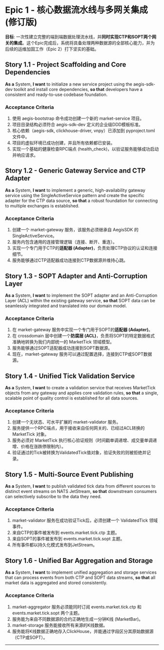 # **Epic 1 \- 核心数据流水线与多网关集成 (修订版)**

**目标**: 一次性建立完整的端到端数据处理流水线，并**同时实现CTP和SOPT两个网关的集成**。这个Epic完成后，系统将具备处理两种数据源的全部核心能力，并为后续的运维加固工作（Epic 2）打下坚实的基础。

## **Story 1.1 \- Project Scaffolding and Core Dependencies**

**As a** System, **I want** to initialize a new service project using the aegis-sdk-dev toolkit and install core dependencies, **so that** developers have a consistent and ready-to-use codebase foundation.

### **Acceptance Criteria**

1. 使用 aegis-bootstrap 命令成功创建一个新的 market-service 项目。
2. 项目目录结构必须符合 aegis-sdk-dev 定义的企业级DDD模板标准。
3. 核心依赖（aegis-sdk, clickhouse-driver, vnpy）已添加到 pyproject.toml 文件中。
4. 项目的虚拟环境已成功创建，并且所有依赖都已安装。
5. 实现一个基础的健康检查RPC端点 (health\_check)，以验证服务能够成功启动并响应请求。

## **Story 1.2 \- Generic Gateway Service and CTP Adapter**

**As a** System, **I want** to implement a generic, high-availability gateway service using the SingleActiveService pattern and create the specific adapter for the CTP data source, **so that** a robust foundation for connecting to multiple exchanges is established.

### **Acceptance Criteria**

1. 创建一个 market-gateway 服务，该服务必须继承自 AegisSDK 的 SingleActiveService。
2. 服务内包含通用的连接管理逻辑（连接、断开、重连）。
3. 实现一个专门用于CTP的**适配器 (Adapter)**，负责处理CTP协议的认证和连接细节。
4. 服务能够通过CTP适配器成功连接到CTP数据源并维持心跳。

## **Story 1.3 \- SOPT Adapter and Anti-Corruption Layer**

**As a** System, **I want** to implement the SOPT adapter and an Anti-Corruption Layer (ACL) within the existing gateway service, **so that** SOPT data can be seamlessly integrated and translated into our domain model.

### **Acceptance Criteria**

1. 在 market-gateway 服务中实现一个专门用于SOPT的**适配器 (Adapter)**。
2. 在 crossdomain 层中创建一个**防腐层 (ACL)**，负责将SOPT的特定数据格式准确地转换为我们内部统一的 MarketTick 领域模型。
3. 服务能够通过SOPT适配器成功连接到SOPT数据源。
4. 现在，market-gateway 服务可以通过配置选择，连接到CTP或SOPT数据源。

## **Story 1.4 \- Unified Tick Validation Service**

**As a** System, **I want** to create a validation service that receives MarketTick objects from any gateway and applies core validation rules, **so that** a single, scalable point of quality control is established for all data sources.

### **Acceptance Criteria**

1. 创建一个无状态、可水平扩展的 market-validator 服务。
2. 服务提供一个RPC端点，用于接收来自任何网关的、已经过ACL转换的 MarketTick 对象。
3. 服务必须对 MarketTick 执行核心验证规则（时间戳单调递增、成交量单调递增、价格在涨跌停限制内）。
4. 验证通过的Tick被转换为ValidatedTick值对象，验证失败的则被拒绝并记录。

## **Story 1.5 \- Multi-Source Event Publishing**

**As a** System, **I want** to publish validated tick data from different sources to distinct event streams on NATS JetStream, **so that** downstream consumers can selectively subscribe to the data they need.

### **Acceptance Criteria**

1. market-validator 服务在成功验证Tick后，必须创建一个 ValidatedTick 领域事件。
2. 来自CTP的事件被发布到 events.market.tick.ctp 主题。
3. 来自SOPT的事件被发布到 events.market.tick.sopt 主题。
4. 所有事件都以持久化模式发布到JetStream。

## **Story 1.6 \- Unified Bar Aggregation and Storage**

**As a** System, **I want** to implement unified aggregation and storage services that can process events from both CTP and SOPT data streams, **so that** all market data is aggregated and stored consistently.

### **Acceptance Criteria**

1. market-aggregator 服务必须能同时订阅 events.market.tick.ctp 和 events.market.tick.sopt 两个主题。
2. 服务能为来自不同数据源的合约正确地生成一分钟K线 (MarketBar)。
3. market-storage 服务能接收所有来源的K线数据。
4. 服务能将K线数据正确地存入ClickHouse，并能通过字段区分其原始数据源（CTP或SOPT）。

---
